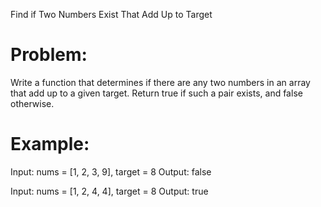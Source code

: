 Find if Two Numbers Exist That Add Up to Target
# Problem:
Write a function that determines if there are any two numbers in an array that add up to a given target. Return true if such a pair exists, and false otherwise.

# Example:
Input: nums = [1, 2, 3, 9], target = 8
Output: false

Input: nums = [1, 2, 4, 4], target = 8
Output: true